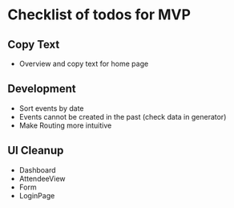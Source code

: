 # Checklist of todos for MVP

## Copy Text
* Overview and copy text for home page

## Development
* Sort events by date
* Events cannot be created in the past (check data in generator)
* Make Routing more intuitive

## UI Cleanup
* Dashboard
* AttendeeView
* Form
* LoginPage